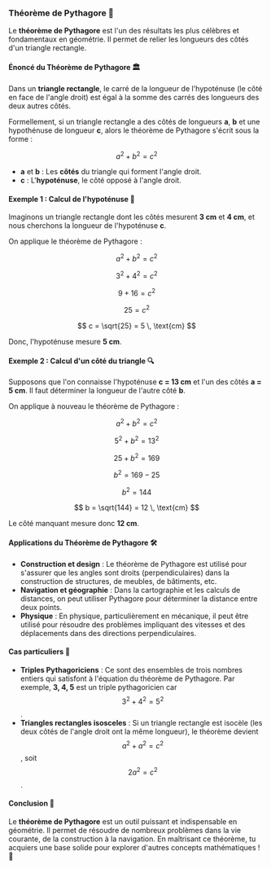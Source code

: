 ### **Théorème de Pythagore** 🧮

Le **théorème de Pythagore** est l'un des résultats les plus célèbres et fondamentaux en géométrie. Il permet de relier les longueurs des côtés d'un triangle rectangle. 


#### **Énoncé du Théorème de Pythagore** 🏛️

Dans un **triangle rectangle**, le carré de la longueur de l'hypoténuse (le côté en face de l'angle droit) est égal à la somme des carrés des longueurs des deux autres côtés. 

Formellement, si un triangle rectangle a des côtés de longueurs **a**, **b** et une hypothénuse de longueur **c**, alors le théorème de Pythagore s'écrit sous la forme :

$$
a^2 + b^2 = c^2
$$

- **a** et **b** : Les **côtés** du triangle qui forment l'angle droit.
- **c** : L'**hypoténuse**, le côté opposé à l'angle droit.


#### **Exemple 1 : Calcul de l'hypoténuse** 📏

Imaginons un triangle rectangle dont les côtés mesurent **3 cm** et **4 cm**, et nous cherchons la longueur de l'hypoténuse **c**. 

On applique le théorème de Pythagore :

$$
a^2 + b^2 = c^2
$$

$$
3^2 + 4^2 = c^2
$$

$$
9 + 16 = c^2
$$

$$
25 = c^2
$$

$$
c = \sqrt{25} = 5 \, \text{cm}
$$

Donc, l'hypoténuse mesure **5 cm**.


#### **Exemple 2 : Calcul d'un côté du triangle** 🔍

Supposons que l'on connaisse l'hypoténuse **c = 13 cm** et l'un des côtés **a = 5 cm**. Il faut déterminer la longueur de l'autre côté **b**.

On applique à nouveau le théorème de Pythagore :

$$
a^2 + b^2 = c^2
$$

$$
5^2 + b^2 = 13^2
$$

$$
25 + b^2 = 169
$$

$$
b^2 = 169 - 25
$$

$$
b^2 = 144
$$

$$
b = \sqrt{144} = 12 \, \text{cm}
$$

Le côté manquant mesure donc **12 cm**.


#### **Applications du Théorème de Pythagore** 🛠️

- **Construction et design** : Le théorème de Pythagore est utilisé pour s'assurer que les angles sont droits (perpendiculaires) dans la construction de structures, de meubles, de bâtiments, etc.
- **Navigation et géographie** : Dans la cartographie et les calculs de distances, on peut utiliser Pythagore pour déterminer la distance entre deux points.
- **Physique** : En physique, particulièrement en mécanique, il peut être utilisé pour résoudre des problèmes impliquant des vitesses et des déplacements dans des directions perpendiculaires.


#### **Cas particuliers** 🎯

- **Triples Pythagoriciens** : Ce sont des ensembles de trois nombres entiers qui satisfont à l'équation du théorème de Pythagore. Par exemple, **3, 4, 5** est un triple pythagoricien car $$ 3^2 + 4^2 = 5^2 $$.
- **Triangles rectangles isosceles** : Si un triangle rectangle est isocèle (les deux côtés de l'angle droit ont la même longueur), le théorème devient $$ a^2 + a^2 = c^2 $$, soit $$ 2a^2 = c^2 $$.


#### **Conclusion** 🌟

Le **théorème de Pythagore** est un outil puissant et indispensable en géométrie. Il permet de résoudre de nombreux problèmes dans la vie courante, de la construction à la navigation. En maîtrisant ce théorème, tu acquiers une base solide pour explorer d'autres concepts mathématiques ! 🚀

